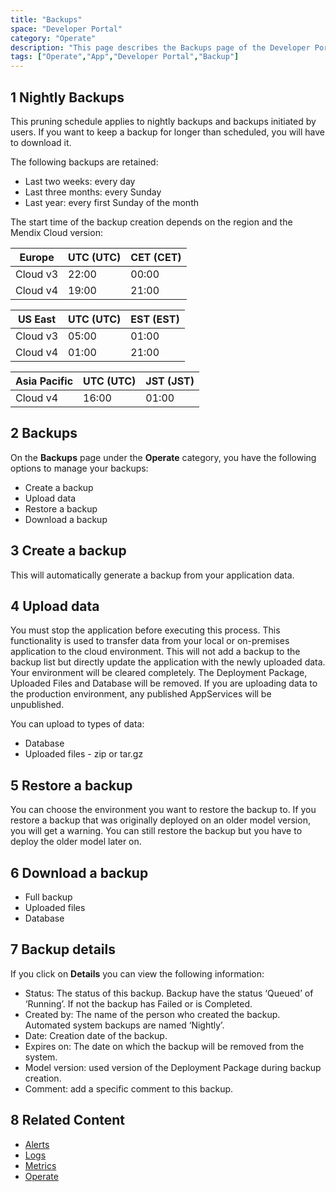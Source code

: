 ```yaml
---
title: "Backups"
space: "Developer Portal"
category: "Operate"
description: "This page describes the Backups page of the Developer Portal."
tags: ["Operate","App","Developer Portal","Backup"]
---
```


## 1 Nightly Backups 

This pruning schedule applies to nightly backups and backups initiated by users. If you want to keep a backup for longer than scheduled, you will have to download it.

The following backups are retained:

*   Last two weeks: every day
*   Last three months: every Sunday
*   Last year: every first Sunday of the month

The start time of the backup creation depends on the region and the Mendix Cloud version:

| Europe |  UTC (UTC) | CET (CET) |
| --- | --- | --- |
| Cloud v3 | 22:00 | 00:00 |
| Cloud v4 | 19:00 | 21:00 |

| US East |  UTC (UTC) | EST (EST) |
| --- | --- | --- |
| Cloud v3 | 05:00 | 01:00 |
| Cloud v4 | 01:00 | 21:00 |

| Asia Pacific |  UTC (UTC) | JST (JST) |
| --- | --- | --- |
| Cloud v4 | 16:00 | 01:00 |


## 2 Backups

On the **Backups** page under the **Operate** category, you have the following options to manage your backups:

*   Create a backup
*   Upload data
*   Restore a backup
*   Download a backup

## 3 Create a backup

This will automatically generate a backup from your application data.

## 4 Upload data

You must stop the application before executing this process. This functionality is used to transfer data from your local or on-premises application to the cloud environment. This will not add a backup to the backup list but directly update the application with the newly uploaded data. Your environment will be cleared completely. The Deployment Package, Uploaded Files and Database will be removed. If you are uploading data to the production environment, any published AppServices will be unpublished.

You can upload to types of data:

*   Database
*   Uploaded files - zip or tar.gz

## 5 Restore a backup

You can choose the environment you want to restore the backup to.
If you restore a backup that was originally deployed on an older model version, you will get a warning. You can still restore the backup but you have to deploy the older model later on. 

## 6 Download a backup

*   Full backup
*   Uploaded files
*   Database

## 7 Backup details

If you click on **Details** you can view the following information:

*   Status: The status of this backup. Backup have the status ‘Queued’ of ‘Running’. If not the backup has Failed or is Completed.
*   Created by: The name of the person who created the backup. Automated system backups are named ‘Nightly’.
*   Date: Creation date of the backup.
*   Expires on: The date on which the backup will be removed from the system.
*   Model version: used version of the Deployment Package during backup creation.
*   Comment: add a specific comment to this backup.

## 8 Related Content

*   [Alerts](/developerportal/operate/monitoring-application-health)
*   [Logs](/developerportal/operate/logs)
*   [Metrics](/developerportal/operate/metrics)
*   [Operate](/developerportal/operate)
